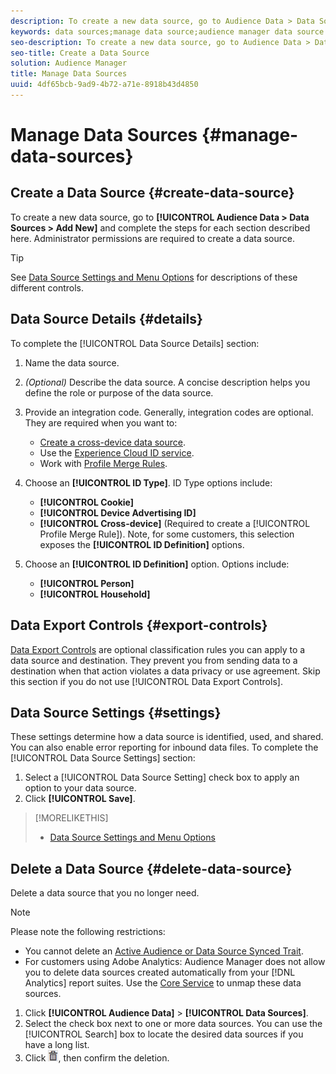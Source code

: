 ```yaml
---
description: To create a new data source, go to Audience Data > Data Sources > Add New and complete the steps for each section described here. Administrator permissions are required to create a data source.
keywords: data sources;manage data source;audience manager data source
seo-description: To create a new data source, go to Audience Data > Data Sources > Add New and complete the steps for each section described here. Administrator permissions are required to create a data source.
seo-title: Create a Data Source
solution: Audience Manager
title: Manage Data Sources
uuid: 4df65bcb-9ad9-4b72-a71e-8918b43d4850
---
```


# Manage Data Sources {#manage-data-sources}

## Create a Data Source {#create-data-source}

To create a new data source, go to **[!UICONTROL Audience Data > Data Sources > Add New]** and complete the steps for each section described here. Administrator permissions are required to create a data source.

<!-- create-datasource.xml -->

>[!TIP]
>
>See [Data Source Settings and Menu Options](../features/datasources-list-and-settings.md#settings-menu-options) for descriptions of these different controls.

## Data Source Details {#details}

To complete the [!UICONTROL Data Source Details] section:

1. Name the data source.
1. *(Optional)* Describe the data source. A concise description helps you define the role or purpose of the data source.
1. Provide an integration code. Generally, integration codes are optional. They are required when you want to:

    * [Create a cross-device data source](../features/profile-merge-rules/merge-rules-start.md#create-data-source). 
    * Use the [Experience Cloud ID service](https://marketing.adobe.com/resources/help/en_US/mcvid/). 
    * Work with [Profile Merge Rules](../features/profile-merge-rules/merge-rules-start.md).

1. Choose an **[!UICONTROL ID Type]**. ID Type options include:

    * **[!UICONTROL Cookie]**
    * **[!UICONTROL Device Advertising ID]**
    * **[!UICONTROL Cross-device]** (Required to create a [!UICONTROL Profile Merge Rule]). Note, for some customers, this selection exposes the **[!UICONTROL ID Definition]** options.

1. Choose an **[!UICONTROL ID Definition]** option. Options include:

    * **[!UICONTROL Person]**
    * **[!UICONTROL Household]**

## Data Export Controls {#export-controls}

[Data Export Controls](../features/data-export-controls.md) are optional classification rules you can apply to a data source and destination. They prevent you from sending data to a destination when that action violates a data privacy or use agreement. Skip this section if you do not use [!UICONTROL Data Export Controls].

## Data Source Settings {#settings}

These settings determine how a data source is identified, used, and shared. You can also enable error reporting for inbound data files. To complete the [!UICONTROL Data Source Settings] section:

1. Select a [!UICONTROL Data Source Setting] check box to apply an option to your data source.
2. Click **[!UICONTROL Save]**.

>[!MORELIKETHIS]
>
>* [Data Source Settings and Menu Options](../features/datasources-list-and-settings.md#settings-menu-options)

## Delete a Data Source {#delete-data-source}

<!-- t_datasource_delete.xml -->

Delete a data source that you no longer need.

>[!NOTE]
>
>Please note the following restrictions:
>
>* You cannot delete an [Active Audience or Data Source Synced Trait](../features/traits/client-activity-synced-audience-traits.md). 
>* For customers using Adobe Analytics: Audience Manager does not allow you to delete data sources created automatically from your [!DNL Analytics] report suites. Use the [Core Service](https://marketing.adobe.com/resources/help/en_US/mcloud/) to unmap these data sources.

1. Click **[!UICONTROL Audience Data]** > **[!UICONTROL Data Sources]**.
1. Select the check box next to one or more data sources.
   You can use the [!UICONTROL Search] box to locate the desired data sources if you have a long list. 
1. Click  ![](assets/icon_trash.png), then confirm the deletion.